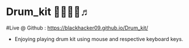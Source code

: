 # Drum_kit 🎸🤘🎼🎵♬

 #Live @ Github : https://blackhacker09.github.io/Drum_kit/
 
 * Enjoying playing drum kit using mouse and respective keyboard keys.
